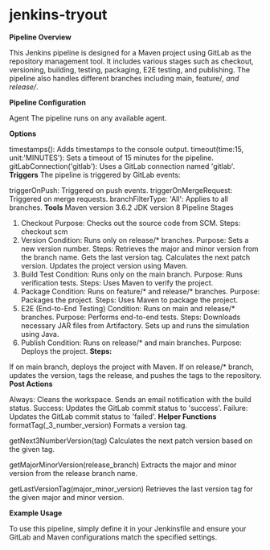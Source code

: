 # jenkins-tryout
**Pipeline Overview**

This Jenkins pipeline is designed for a Maven project using GitLab as the repository management tool. It includes various stages such as checkout, versioning, building, testing, packaging, E2E testing, and publishing. The pipeline also handles different branches including main, feature/*, and release/*.

**Pipeline Configuration**

Agent
The pipeline runs on any available agent.

**Options**

timestamps(): Adds timestamps to the console output.
timeout(time:15, unit:'MINUTES'): Sets a timeout of 15 minutes for the pipeline.
gitLabConnection('gitlab'): Uses a GitLab connection named 'gitlab'.
**Triggers**
The pipeline is triggered by GitLab events:

triggerOnPush: Triggered on push events.
triggerOnMergeRequest: Triggered on merge requests.
branchFilterType: 'All': Applies to all branches.
**Tools**
Maven version 3.6.2
JDK version 8
Pipeline Stages
1. Checkout
Purpose: Checks out the source code from SCM.
Steps: checkout scm
2. Version
Condition: Runs only on release/* branches.
Purpose: Sets a new version number.
Steps:
Retrieves the major and minor version from the branch name.
Gets the last version tag.
Calculates the next patch version.
Updates the project version using Maven.
3. Build Test
Condition: Runs only on the main branch.
Purpose: Runs verification tests.
Steps: Uses Maven to verify the project.
4. Package
Condition: Runs on feature/* and release/* branches.
Purpose: Packages the project.
Steps: Uses Maven to package the project.
5. E2E (End-to-End Testing)
Condition: Runs on main and release/* branches.
Purpose: Performs end-to-end tests.
Steps:
Downloads necessary JAR files from Artifactory.
Sets up and runs the simulation using Java.
6. Publish
Condition: Runs on release/* and main branches.
Purpose: Deploys the project.
**Steps:**

If on main branch, deploys the project with Maven.
If on release/* branch, updates the version, tags the release, and pushes the tags to the repository.
**Post Actions**

Always:
Cleans the workspace.
Sends an email notification with the build status.
Success: Updates the GitLab commit status to 'success'.
Failure: Updates the GitLab commit status to 'failed'.
**Helper Functions**
formatTag(_3_number_version)
Formats a version tag.

getNext3NumberVersion(tag)
Calculates the next patch version based on the given tag.

getMajorMinorVersion(release_branch)
Extracts the major and minor version from the release branch name.

getLastVersionTag(major_minor_version)
Retrieves the last version tag for the given major and minor version.

**Example Usage**

To use this pipeline, simply define it in your Jenkinsfile and ensure your GitLab and Maven configurations match the specified settings.


